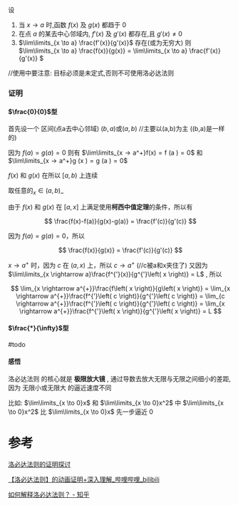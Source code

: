 


设
1. 当 $x→a$ 时,函数 $f(x)$ 及 $g(x)$ 都趋于 $0$
2. 在点 $a$ 的某去中心邻域内, $f'(x)$ 及 $g'(x)$ 都存在,且 $g'(x) \not = 0$
3. $\lim\limits_{x \to a} \frac{f'(x)}{g'(x)}$ 存在(或为无穷大)
则
$\lim\limits_{x \to a} \frac{f(x)}{g(x)} = \lim\limits_{x \to a} \frac{f'(x)}{g'(x)} $

//使用中要注意: 目标必须是未定式,否则不可使用洛必达法则

### 证明

#### $\frac{0}{0}$型

首先设一个 区间(点a去中心邻域) $(b,a)$或$(a,b)$ //主要以(a,b)为主 ((b,a)是一样的)

因为 $f(a)=g(a)=0$ 则有 $\lim\limits_{x → a^+}f(x) = f (a ) = 0$ 和$\lim\limits_{x → a^+}g (x ) = g (a ) = 0$

$f(x)$ 和 $g(x)$ 在所以 $[a,b)$ 上连续

取任意的$_x  ∈ (a , b )$_

由于 $f(x)$ 和 $g(x)$ 在 $[a, x]$ 上满足使用**柯西中值定理**的条件，所以有

$$ \frac{f(x)-f(a)}{g(x)-g(a)} = \frac{f'(c)}{g'(c)} $$

因为 $f(a)=g(a)=0$，所以

$$ \frac{f(x)}{g(x)} = \frac{f'(c)}{g'(c)} $$

$x→a^+$ 时，因为 $c$ 在 $(a, x)$ 上，所以 $c→a^+$ (//c被a和x夹住了) 又因为 $\lim\limits_{x \rightarrow a}\frac{f^{'}(x)}{g^{'}\left( x \right)} = L$ , 所以

$$ \lim_{x \rightarrow a^{+}}\frac{f\left( x \right)}{g\left( x \right)} = \lim_{x \rightarrow a^{+}}\frac{f^{'}\left( c \right)}{g^{'}\left( c \right)} = \lim_{c \rightarrow a^{+}}\frac{f^{'}\left( c \right)}{g^{'}\left( c \right)} = \lim_{x \rightarrow a^{+}}\frac{f^{'}\left( x \right)}{g^{'}\left( x \right)} = L $$

#### $\frac{*}{\infty}$型

#todo

#### 感悟

洛必达法则 的核心就是 **极限放大镜** , 通过导数去放大无限与无限之间细小的差距, 因为 无限小或无限大 的逼近速度不同

比如: $\lim\limits_{x \to 0}x$ 和 $\lim\limits_{x \to 0}x^2$ 中 $\lim\limits_{x \to 0}x^2$ 比 $\lim\limits_{x \to 0}x$ 先一步逼近 $0$

# 参考

[洛必达法则的证明探讨](https://www.cnblogs.com/iMath/p/10461442.html)

[【洛必达法则】的动画证明+深入理解_哔哩哔哩_bilibili](https://www.bilibili.com/video/BV1dh411Z7dC/?vd_source=495dcbac187477e6b86d1fab4d4762a7)

[如何解释洛必达法则？ - 知乎](https://www.zhihu.com/question/28862411/answer/2443467353)

